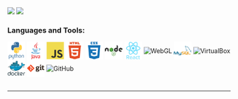 

<picture>
  <source
    srcset="https://github-readme-stats.vercel.app/api?username=2Pillows&show_icons=true&theme=holi&hide_rank=true"
    media="(prefers-color-scheme: dark)"
  />
  <source
    srcset="https://github-readme-stats.vercel.app/api?username=2Pillows&show_icons=true&theme=default&hide_rank=true"
    media="(prefers-color-scheme: light), (prefers-color-scheme: no-preference)"
  />
  <img src="https://github-readme-stats.vercel.app/api?username=2Pillows&show_icons=true&hide_rank=true" />
</picture>

<picture>
  <source
    srcset="https://github-readme-stats.vercel.app/api/top-langs?username=2Pillows&theme=holi&layout=compact"
    media="(prefers-color-scheme: dark)"
  />
  <source
    srcset="https://github-readme-stats.vercel.app/api/top-langs?username=2Pillows&theme=default&layout=compact"
    media="(prefers-color-scheme: light), (prefers-color-scheme: no-preference)"
  />
  <img src="https://github-readme-stats.vercel.app/api/top-langs?username=2Pillows&layout=compact" />
</picture>

### Languages and Tools:


<img align="center" alt="Python" width="40px" src="https://raw.githubusercontent.com/devicons/devicon/master/icons/python/python-original-wordmark.svg" />
<img align="center" alt="Java" width="40px" src="https://raw.githubusercontent.com/devicons/devicon/master/icons/java/java-original-wordmark.svg" />
<img align="center" alt="JavaScript" width="40px" src="https://raw.githubusercontent.com/devicons/devicon/master/icons/javascript/javascript-original.svg" />
<img align="center" alt="HTML" width="40px" src="https://raw.githubusercontent.com/devicons/devicon/master/icons/html5/html5-plain-wordmark.svg" />
<img align="center" alt="CSS" width="40px" src="https://raw.githubusercontent.com/devicons/devicon/master/icons/css3/css3-plain-wordmark.svg" />
<!--<img align="center" alt="C#" width="40px" src="https://raw.githubusercontent.com/devicons/devicon/master/icons/csharp/csharp-original.svg" /> -->
<!--<img align="center" alt="C++" width="40px" src="https://raw.githubusercontent.com/devicons/devicon/master/icons/cplusplus/cplusplus-original.svg" /> -->
<img align="center" alt="Node.js" width="40px" src="https://raw.githubusercontent.com/devicons/devicon/master/icons/nodejs/nodejs-original-wordmark.svg" />
<img align="center" alt="React" width="40px" src="https://raw.githubusercontent.com/devicons/devicon/master/icons/react/react-original-wordmark.svg" /> 
<img align="center" alt="WebGL" width="40px" src="https://upload.wikimedia.org/wikipedia/commons/2/25/WebGL_Logo.svg">
<!--<img align="center" alt="Puppeteer" width="40px" src="https://raw.githubusercontent.com/devicons/devicon/master/icons/puppeteer/puppeteer-original.svg" /> -->
<!--<img align="center" alt="Android" width="40px" src="https://raw.githubusercontent.com/devicons/devicon/master/icons/android/android-original-wordmark.svg" /> -->
<img align="center" alt="MySQL" width="40px" src="https://raw.githubusercontent.com/devicons/devicon/master/icons/mysql/mysql-original-wordmark.svg" />
<img align="center" alt="VirtualBox" width="40px" src="https://upload.wikimedia.org/wikipedia/commons/d/d5/Virtualbox_logo.png">
<img align="center" alt="Docker" width="40px" src="https://raw.githubusercontent.com/devicons/devicon/master/icons/docker/docker-original-wordmark.svg" />
<img align="center" alt="Git" width="40px" src="https://raw.githubusercontent.com/devicons/devicon/master/icons/git/git-original-wordmark.svg" />
<img align="center" alt="GitHub" width="40px" src="https://user-images.githubusercontent.com/3369400/139447912-e0f43f33-6d9f-45f8-be46-2df5bbc91289.png">





<br />
<br />

---

